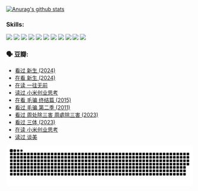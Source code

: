 
[![Anurag's github stats](https://github-readme-stats.vercel.app/api?username=w940853815)](https://github.com/anuraghazra/github-readme-stats)

### Skills:

<code><img height="32" src="https://cdn.jsdelivr.net/npm/simple-icons@v5/icons/python.svg"></code>
<code><img height="32" src="https://cdn.jsdelivr.net/npm/simple-icons@v5/icons/javascript.svg"></code>
<code><img height="32" src="https://cdn.jsdelivr.net/npm/simple-icons@v5/icons/django.svg"></code>
<code><img height="32" src="https://cdn.jsdelivr.net/npm/simple-icons@v5/icons/flask.svg"></code>
<code><img height="32" src="https://cdn.jsdelivr.net/npm/simple-icons@v5/icons/vuetify.svg"></code>
<code><img height="32" src="https://cdn.jsdelivr.net/npm/simple-icons@v5/icons/git.svg"></code>
<code><img height="32" src="https://cdn.jsdelivr.net/npm/simple-icons@v5/icons/docker.svg"></code>
<code><img height="32" src="https://cdn.jsdelivr.net/npm/simple-icons@v5/icons/postgresql.svg"></code>
<code><img height="32" src="https://cdn.jsdelivr.net/npm/simple-icons@v5/icons/elasticsearch.svg"></code>
<code><img height="32" src="https://cdn.jsdelivr.net/npm/simple-icons@v5/icons/macos.svg"></code>
<code><img height="32" src="https://cdn.jsdelivr.net/npm/simple-icons@v5/icons/linux.svg"></code>

### 🗣 豆瓣:

<!-- DOUBAN-ACTIVITIES:START -->
- [看过 新生‎ (2024)](https://www.douban.com/people/136069238/status/4612373431/?_i=16236039)
- [在看 新生‎ (2024)](https://www.douban.com/people/136069238/status/4607441062/?_i=16236039)
- [在读 一往无前](https://www.douban.com/people/136069238/status/4590507310/?_i=16236039)
- [读过 小米创业思考](https://www.douban.com/people/136069238/status/4590506983/?_i=16236039)
- [在看 毛骗 终结篇‎ (2015)](https://www.douban.com/people/136069238/status/4581971924/?_i=16236039)
- [看过 毛骗 第二季‎ (2011)](https://www.douban.com/people/136069238/status/4581971810/?_i=16236039)
- [看过 周处除三害 周處除三害‎ (2023)](https://www.douban.com/people/136069238/status/4575646701/?_i=16236039)
- [看过 三体‎ (2023)](https://www.douban.com/people/136069238/status/4574263039/?_i=16236039)
- [在读 小米创业思考](https://www.douban.com/people/136069238/status/4572047905/?_i=16236039)
- [读过 谈美](https://www.douban.com/people/136069238/status/4572047629/?_i=16236039)
<!-- DOUBAN-ACTIVITIES:END -->


![Snake animation](https://raw.githubusercontent.com/w940853815/w940853815/output/github-contribution-grid-snake.svg)

<!--
**w940853815/w940853815** is a ✨ _special_ ✨ repository because its `README.md` (this file) appears on your GitHub profile.

Here are some ideas to get you started:

- 🔭 I’m currently working on ...
- 🌱 I’m currently learning ...
- 👯 I’m looking to collaborate on ...
- 🤔 I’m looking for help with ...
- 💬 Ask me about ...
- 📫 How to reach me: ...
- 😄 Pronouns: ...
- ⚡ Fun fact: ...
-->

